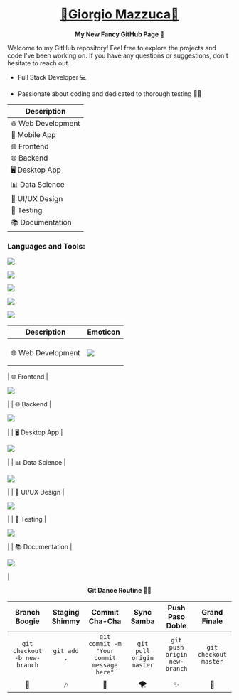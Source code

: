 <h1 align="center">
  <b style="text-transform: capitalize;"><a href="https://www.linkedin.com/in/giorgio-mazzuca/">🌟Giorgio Mazzuca🌟</a></b>
</h1>

<p align="center">
  <b>My New Fancy GitHub Page 🚀</b>
</p>

Welcome to my GitHub repository! Feel free to explore the projects and code I've been working on. If you have any questions or suggestions, don't hesitate to reach out.


+ Full Stack Developer 💻

+ Passionate about coding and dedicated to thorough testing 🧑‍💻

| Description         |
| ------------------- |
| 🌐 Web Development   |
| 📱 Mobile App        |
| 🌐 Frontend          |
| 🌐 Backend           |
| 🖥️ Desktop App      |
| 📊 Data Science      |
| 🎨 UI/UX Design      |
| 🧪 Testing           |
| 📚 Documentation     |

<h3 align="left">Languages and Tools:</h3>

<p> 
  <a href="https://skillicons.dev">
    <img src="https://skillicons.dev/icons?i=html,css,js,nodejs,ruby" />
  </a>
</p>

<p> 
  <a href="https://skillicons.dev">
    <img src="https://skillicons.dev/icons?i=angular,react,vue,typescript" />
  </a>
</p>

<p> 
  <a href="https://skillicons.dev">
    <img src="https://skillicons.dev/icons?i=git,github" />
  </a>
</p>

<p> 
  <a href="https://skillicons.dev">
    <img src="https://skillicons.dev/icons?i=postgres,sqlite" />
  </a>
</p>

<p> 
  <a href="https://skillicons.dev">
    <img src="https://skillicons.dev/icons?i=figma" />
  </a>
</p>


| Description         | Emoticon |
| ------------------- | -------- |
|    |         |
🌐 Web Development|  <p><a href="https://skillicons.dev"><img src="https://skillicons.dev/icons?i=html,css,js,nodejs,ruby" /></a></p>|


| 🌐 Frontend          | 
  <p><a href="https://skillicons.dev"><img src="https://skillicons.dev/icons?i=angular,react,vue,typescript" /></a></p>
|
| 🌐 Backend           | 
  <p><a href="https://skillicons.dev"><img src="https://skillicons.dev/icons?i=git,github" /></a></p>
|
| 🖥️ Desktop App      | 
  <p><a href="https://skillicons.dev"><img src="https://skillicons.dev/icons?i=git,github" /></a></p>
|
| 📊 Data Science      | 
  <p><a href="https://skillicons.dev"><img src="https://skillicons.dev/icons?i=git,github" /></a></p>
|
| 🎨 UI/UX Design      | 
  <p><a href="https://skillicons.dev"><img src="https://skillicons.dev/icons?i=figma" /></a></p>
|
| 🧪 Testing           | 
  <p><a href="https://skillicons.dev"><img src="https://skillicons.dev/icons?i=figma" /></a></p>
|
| 📚 Documentation     | 
  <p><a href="https://skillicons.dev"><img src="https://skillicons.dev/icons?i=figma" /></a></p>
|






<p align="center">
  <b>Git Dance Routine 🕺💃</b>
</p>
                                                         
| Branch Boogie                        | Staging Shimmy                        | Commit Cha-Cha                       | Sync Samba                           | Push Paso Doble                      | Grand Finale                         |
| :--------:                           | :--------:                            | :--------:                           | :--------:                           | :--------:                           | :--------:                           |
| `git checkout -b new-branch`         | `git add .`                           | `git commit -m "Your commit message here"` | `git pull origin master`            | `git push origin new-branch`        | `git checkout master`               |
|   🎵                                  |   🎶                                  |   🚀                                  |   🌪️                                |   ✨                                  |   🌈                                 |


